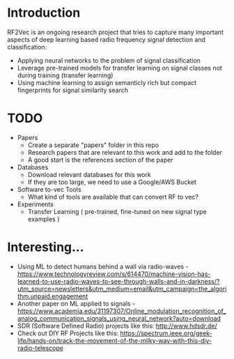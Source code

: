# Introduction

RF2Vec is an ongoing research project that tries to capture many important aspects of deep learning based radio frequency signal detection and classification:
* Applying neural networks to the problem of signal classification
* Leverage pre-trained models for transfer learning on signal classes not during training (transfer learning)
* Using machine learning to assign semanticly rich but compact fingerprints for signal similarity search

# TODO

* Papers
  * Create a separate "papers" folder in this repo
  * Research papers that are relevant to this work and add to the folder
  * A good start is the references section of the paper
* Databases
  * Download relevant databases for this work
  * If they are too large, we need to use a Google/AWS Bucket
* Software to-vec Tools
  * What kind of tools are available that can convert RF to vec?
* Experiments
  * Transfer Learning ( pre-trained, fine-tuned on new signal type examples )

# Interesting...

* Using ML to detect humans behind a wall via radio-waves - https://www.technologyreview.com/s/614470/machine-vision-has-learned-to-use-radio-waves-to-see-through-walls-and-in-darkness/?utm_source=newsletters&utm_medium=email&utm_campaign=the_algorithm.unpaid.engagement
* Another paper on ML applied to signals - https://www.academia.edu/31197307/Online_modulation_recognition_of_analog_communication_signals_using_neural_network?auto=download
* SDR (Software Defined Radio) projects like this: http://www.hdsdr.de/
* Check out DIY RF Projects like this: https://spectrum.ieee.org/geek-life/hands-on/track-the-movement-of-the-milky-way-with-this-diy-radio-telescope


